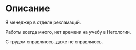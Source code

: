  # Описание
 
 Я менеджер в отделе рекламаций.

 Работы всегда много, нет времени на учебу в Нетологии.

С трудом справляюсь..даже не справляюсь.

